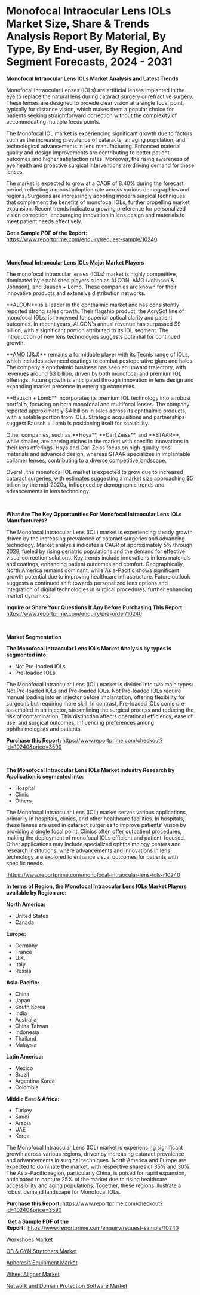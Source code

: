 <p><h1>Monofocal Intraocular Lens IOLs Market Size, Share & Trends Analysis Report By Material, By Type, By End-user, By Region, And Segment Forecasts, 2024 - 2031</h1></p><p><strong>Monofocal Intraocular Lens IOLs Market Analysis and Latest Trends</strong></p>
<p><p>Monofocal Intraocular Lenses (IOLs) are artificial lenses implanted in the eye to replace the natural lens during cataract surgery or refractive surgery. These lenses are designed to provide clear vision at a single focal point, typically for distance vision, which makes them a popular choice for patients seeking straightforward correction without the complexity of accommodating multiple focus points.</p><p>The Monofocal IOL market is experiencing significant growth due to factors such as the increasing prevalence of cataracts, an aging population, and technological advancements in lens manufacturing. Enhanced material quality and design improvements are contributing to better patient outcomes and higher satisfaction rates. Moreover, the rising awareness of eye health and proactive surgical interventions are driving demand for these lenses.</p><p>The market is expected to grow at a CAGR of 8.40% during the forecast period, reflecting a robust adoption rate across various demographics and regions. Surgeons are increasingly adopting modern surgical techniques that complement the benefits of monofocal IOLs, further propelling market expansion. Recent trends indicate a growing preference for personalized vision correction, encouraging innovation in lens design and materials to meet patient needs effectively.</p></p>
<p><strong>Get a Sample PDF of the Report:&nbsp;</strong> <a href="https://www.reportprime.com/enquiry/request-sample/10240?utm_campaign=1167&utm_medium=2&utm_source=Github&utm_content=ia&utm_term=28112024&utm_id=monofocal-intraocular-lens-iols">https://www.reportprime.com/enquiry/request-sample/10240</a></p>
<p>&nbsp;</p>
<p><strong>Monofocal Intraocular Lens IOLs Major Market Players</strong></p>
<p><p>The monofocal intraocular lenses (IOLs) market is highly competitive, dominated by established players such as ALCON, AMO (Johnson & Johnson), and Bausch + Lomb. These companies are known for their innovative products and extensive distribution networks.</p><p>**ALCON** is a leader in the ophthalmic market and has consistently reported strong sales growth. Their flagship product, the AcrySof line of monofocal IOLs, is renowned for superior optical clarity and patient outcomes. In recent years, ALCON's annual revenue has surpassed $9 billion, with a significant portion attributed to its IOL segment. The introduction of new lens technologies suggests potential for continued growth.</p><p>**AMO (J&J)** remains a formidable player with its Tecnis range of IOLs, which includes advanced coatings to combat postoperative glare and halos. The company's ophthalmic business has seen an upward trajectory, with revenues around $3 billion, driven by both monofocal and premium IOL offerings. Future growth is anticipated through innovation in lens design and expanding market presence in emerging economies.</p><p>**Bausch + Lomb** incorporates its premium IOL technology into a robust portfolio, focusing on both monofocal and multifocal lenses. The company reported approximately $4 billion in sales across its ophthalmic products, with a notable portion from IOLs. Strategic acquisitions and partnerships suggest Bausch + Lomb is positioning itself for scalability.</p><p>Other companies, such as **Hoya**, **Carl Zeiss**, and **STAAR**, while smaller, are carving niches in the market with specific innovations in their lens offerings. Hoya and Carl Zeiss focus on high-quality lens materials and advanced design, whereas STAAR specializes in implantable collamer lenses, contributing to a diverse competitive landscape.</p><p>Overall, the monofocal IOL market is expected to grow due to increased cataract surgeries, with estimates suggesting a market size approaching $5 billion by the mid-2020s, influenced by demographic trends and advancements in lens technology.</p></p>
<p>&nbsp;</p>
<p><strong>What Are The Key Opportunities For Monofocal Intraocular Lens IOLs Manufacturers?</strong></p>
<p><p>The Monofocal Intraocular Lens (IOL) market is experiencing steady growth, driven by the increasing prevalence of cataract surgeries and advancing technology. Market analysis indicates a CAGR of approximately 5% through 2028, fueled by rising geriatric populations and the demand for effective visual correction solutions. Key trends include innovations in lens materials and coatings, enhancing patient outcomes and comfort. Geographically, North America remains dominant, while Asia-Pacific shows significant growth potential due to improving healthcare infrastructure. Future outlook suggests a continued shift towards personalized lens options and integration of digital technologies in surgical procedures, further enhancing market dynamics.</p></p>
<p><strong>Inquire or Share Your Questions If Any Before Purchasing This Report:</strong> <a href="https://www.reportprime.com/enquiry/pre-order/10240?utm_campaign=1167&utm_medium=2&utm_source=Github&utm_content=ia&utm_term=28112024&utm_id=monofocal-intraocular-lens-iols">https://www.reportprime.com/enquiry/pre-order/10240</a></p>
<p>&nbsp;</p>
<p><strong>Market Segmentation</strong></p>
<p><strong>The Monofocal Intraocular Lens IOLs Market Analysis by types is segmented into:</strong></p>
<p><ul><li>Not Pre-loaded IOLs</li><li>Pre-loaded IOLs</li></ul></p>
<p><p>The Monofocal Intraocular Lens (IOL) market is divided into two main types: Not Pre-loaded IOLs and Pre-loaded IOLs. Not Pre-loaded IOLs require manual loading into an injector before implantation, offering flexibility for surgeons but requiring more skill. In contrast, Pre-loaded IOLs come pre-assembled in an injector, streamlining the surgical process and reducing the risk of contamination. This distinction affects operational efficiency, ease of use, and surgical outcomes, influencing preferences among ophthalmologists and patients.</p></p>
<p><strong>Purchase this Report:&nbsp;</strong><a href="https://www.reportprime.com/checkout?id=10240&price=3590&utm_campaign=1167&utm_medium=2&utm_source=Github&utm_content=ia&utm_term=28112024&utm_id=monofocal-intraocular-lens-iols">https://www.reportprime.com/checkout?id=10240&price=3590</a></p>
<p>&nbsp;</p>
<p><strong>The Monofocal Intraocular Lens IOLs Market Industry Research by Application is segmented into:</strong></p>
<p><ul><li>Hospital</li><li>Clinic</li><li>Others</li></ul></p>
<p><p>The Monofocal Intraocular Lens (IOL) market serves various applications, primarily in hospitals, clinics, and other healthcare facilities. In hospitals, these lenses are used in cataract surgeries to improve patients' vision by providing a single focal point. Clinics often offer outpatient procedures, making the deployment of monofocal IOLs efficient and patient-focused. Other applications may include specialized ophthalmology centers and research institutions, where advancements and innovations in lens technology are explored to enhance visual outcomes for patients with specific needs.</p></p>
<p><a href="https://www.reportprime.com/monofocal-intraocular-lens-iols-r10240?utm_campaign=1167&utm_medium=2&utm_source=Github&utm_content=ia&utm_term=28112024&utm_id=monofocal-intraocular-lens-iols">&nbsp;https://www.reportprime.com/monofocal-intraocular-lens-iols-r10240</a></p>
<p><strong>In terms of Region, the Monofocal Intraocular Lens IOLs Market Players available by Region are:</strong></p>
<p>
    <p> <strong> North America: </strong>
        <ul>
            <li>United States</li>
            <li>Canada</li>
        </ul>
        </p> 
    <p> <strong> Europe: </strong>
        <ul>
            <li>Germany</li>
            <li>France</li>
            <li>U.K.</li>
            <li>Italy</li>
            <li>Russia</li>
        </ul>
        </p> 
    <p> <strong> Asia-Pacific: </strong>
        <ul>
            <li>China</li>
            <li>Japan</li>
            <li>South Korea</li>
            <li>India</li>
            <li>Australia</li>
            <li>China Taiwan</li>
            <li>Indonesia</li>
            <li>Thailand</li>
            <li>Malaysia</li>
        </ul>
        </p> 
    <p> <strong> Latin America: </strong>
        <ul>
            <li>Mexico</li>
            <li>Brazil</li>
            <li>Argentina Korea</li>
            <li>Colombia</li>
        </ul>
        </p> 
    <p> <strong> Middle East & Africa: </strong>
        <ul>
            <li>Turkey</li>
            <li>Saudi</li>
            <li>Arabia</li>
            <li>UAE</li>
            <li>Korea</li>
        </ul>
    </p>
    </p>
<p><p>The Monofocal Intraocular Lens (IOL) market is experiencing significant growth across various regions, driven by increasing cataract prevalence and advancements in surgical techniques. North America and Europe are expected to dominate the market, with respective shares of 35% and 30%. The Asia-Pacific region, particularly China, is poised for rapid expansion, anticipated to capture 25% of the market due to rising healthcare accessibility and aging populations. Together, these regions illustrate a robust demand landscape for Monofocal IOLs.</p></p>
<p><strong>Purchase this Report: </strong><a href="https://www.reportprime.com/checkout?id=10240&price=3590&utm_campaign=1167&utm_medium=2&utm_source=Github&utm_content=ia&utm_term=28112024&utm_id=monofocal-intraocular-lens-iols">https://www.reportprime.com/checkout?id=10240&price=3590</a></p>
<p>&nbsp;<strong>Get a Sample PDF of the Report:&nbsp;&nbsp;</strong><a href="https://www.reportprime.com/enquiry/request-sample/10240?utm_campaign=1167&utm_medium=2&utm_source=Github&utm_content=ia&utm_term=28112024&utm_id=monofocal-intraocular-lens-iols">https://www.reportprime.com/enquiry/request-sample/10240</a></p>
<p><strong></strong></p>
<p><p><a href="https://www.linkedin.com/pulse/workshoes-market-penetration-strategies-untapped-markets-growth-cb0rc?utm_campaign=1167&utm_medium=2&utm_source=Github&utm_content=ia&utm_term=28112024&utm_id=monofocal-intraocular-lens-iols">Workshoes Market</a></p><p><a href="https://issuu.com/reportprime-2/docs/ob-gyn-stretchers-market-size-2030._9eb2e8b59775db?utm_campaign=1167&utm_medium=2&utm_source=Github&utm_content=ia&utm_term=28112024&utm_id=monofocal-intraocular-lens-iols">OB & GYN Stretchers Market</a></p><p><a href="https://www.linkedin.com/pulse/future-outlook-apheresis-equipment-market-2024-2031-consistent-vegoe?utm_campaign=1167&utm_medium=2&utm_source=Github&utm_content=ia&utm_term=28112024&utm_id=monofocal-intraocular-lens-iols">Apheresis Equipment Market</a></p><p><a href="https://www.linkedin.com/pulse/wheel-aligner-market-emerging-trends-future-prospects-period-q7uhc?utm_campaign=1167&utm_medium=2&utm_source=Github&utm_content=ia&utm_term=28112024&utm_id=monofocal-intraocular-lens-iols">Wheel Aligner Market</a></p><p><a href="https://issuu.com/reportprime-2/docs/network-and-domain-protection-softw_e48c7784b5c074?utm_campaign=1167&utm_medium=2&utm_source=Github&utm_content=ia&utm_term=28112024&utm_id=monofocal-intraocular-lens-iols">Network and Domain Protection Software Market</a></p></p>